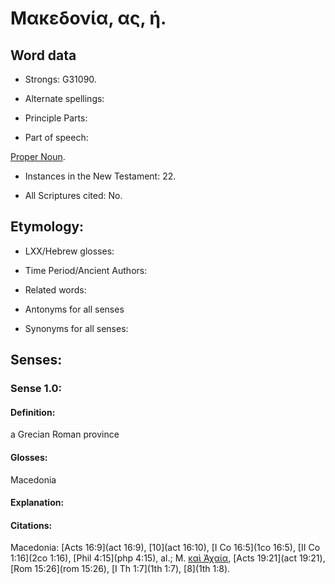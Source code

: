 # Μακεδονία, ας, ἡ.

<!-- Status: S2=NeedsReview -->
<!-- Lexica used for edits: BDAG, FFM, LN, A-S -->

## Word data

* Strongs: G31090.

* Alternate spellings:

* Principle Parts: 

* Part of speech: 

[Proper Noun](http://ugg.readthedocs.io/en/latest/proper_noun.html).

* Instances in the New Testament: 22.

* All Scriptures cited: No.

## Etymology: 

* LXX/Hebrew glosses: 

* Time Period/Ancient Authors: 

* Related words: 

* Antonyms for all senses

* Synonyms for all senses: 

## Senses: 

### Sense  1.0: 

#### Definition: 

a Grecian Roman province

#### Glosses: 

Macedonia

#### Explanation: 

#### Citations: 

Macedonia: [Acts 16:9](act 16:9), [10](act 16:10), [I Co 16:5](1co 16:5), [II Co 1:16](2co 1:16), [Phil 4:15](php 4:15), al.; M. [καὶ Ἀχαία](), [Acts 19:21](act 19:21), [Rom 15:26](rom 15:26), [I Th 1:7](1th 1:7), [8](1th 1:8).
